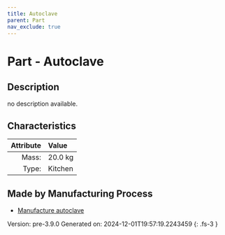 ```yaml
---
title: Autoclave
parent: Part
nav_exclude: true
---
```

# Part - Autoclave

## Description
no description available.

## Characteristics

| Attribute      | Value |
|--------:|:------|
|Mass:|20.0 kg|
|Type:|Kitchen|

## Made by Manufacturing Process

- [Manufacture autoclave](../process/manufacture-autoclave.html)



Version: pre-3.9.0 Generated on: 2024-12-01T19:57:19.2243459
{: .fs-3 }


